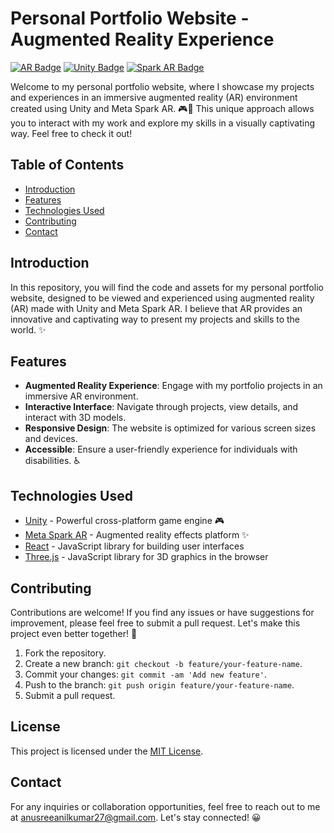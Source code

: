 
# Personal Portfolio Website - Augmented Reality Experience

[![AR Badge](https://img.shields.io/badge/AR-Enabled-20B2AA?style=for-the-badge)](#)
[![Unity Badge](https://img.shields.io/badge/Unity-Game%20Engine-black?style=for-the-badge&logo=unity)](https://unity.com)
[![Spark AR Badge](https://img.shields.io/badge/Spark%20AR-AR%20Effects-FF69B4?style=for-the-badge&logo=spark-ar)](https://sparkar.facebook.com)

Welcome to my personal portfolio website, where I showcase my projects and experiences in an immersive augmented reality (AR) environment created using Unity and Meta Spark AR. 🎮🌟 This unique approach allows you to interact with my work and explore my skills in a visually captivating way. Feel free to check it out!

## Table of Contents

- [Introduction](#introduction)
- [Features](#features)
- [Technologies Used](#technologies-used)
- [Contributing](#contributing)
- [Contact](#contact)

## Introduction

In this repository, you will find the code and assets for my personal portfolio website, designed to be viewed and experienced using augmented reality (AR) made with Unity and Meta Spark AR. I believe that AR provides an innovative and captivating way to present my projects and skills to the world. ✨

## Features

- **Augmented Reality Experience**: Engage with my portfolio projects in an immersive AR environment.
- **Interactive Interface**: Navigate through projects, view details, and interact with 3D models.
- **Responsive Design**: The website is optimized for various screen sizes and devices.
- **Accessible**: Ensure a user-friendly experience for individuals with disabilities. ♿


## Technologies Used

- [Unity](https://unity.com) - Powerful cross-platform game engine 🎮
- [Meta Spark AR](https://sparkar.facebook.com) - Augmented reality effects platform ✨
- [React](https://reactjs.org/) - JavaScript library for building user interfaces
- [Three.js](https://threejs.org/) - JavaScript library for 3D graphics in the browser


## Contributing

Contributions are welcome! If you find any issues or have suggestions for improvement, please feel free to submit a pull request. Let's make this project even better together! 🤝

1. Fork the repository.
2. Create a new branch: `git checkout -b feature/your-feature-name`.
3. Commit your changes: `git commit -am 'Add new feature'`.
4. Push to the branch: `git push origin feature/your-feature-name`.
5. Submit a pull request.

## License

This project is licensed under the [MIT License](https://github.com/{YOUR_USERNAME}/{REPO_NAME}/blob/main/LICENSE).

## Contact

For any inquiries or collaboration opportunities, feel free to reach out to me at anusreeanilkumar27@gmail.com.
Let's stay connected! 😀

